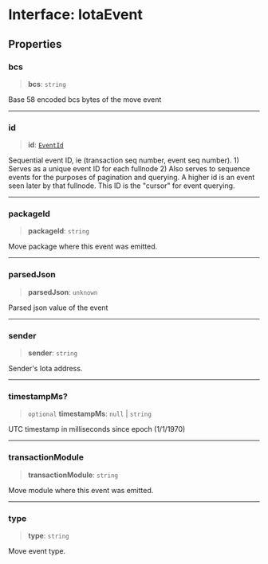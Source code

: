 # Interface: IotaEvent

## Properties

### bcs

> **bcs**: `string`

Base 58 encoded bcs bytes of the move event

***

### id

> **id**: [`EventId`](EventId.md)

Sequential event ID, ie (transaction seq number, event seq number). 1) Serves as a unique event ID
for each fullnode 2) Also serves to sequence events for the purposes of pagination and querying. A
higher id is an event seen later by that fullnode. This ID is the "cursor" for event querying.

***

### packageId

> **packageId**: `string`

Move package where this event was emitted.

***

### parsedJson

> **parsedJson**: `unknown`

Parsed json value of the event

***

### sender

> **sender**: `string`

Sender's Iota address.

***

### timestampMs?

> `optional` **timestampMs**: `null` \| `string`

UTC timestamp in milliseconds since epoch (1/1/1970)

***

### transactionModule

> **transactionModule**: `string`

Move module where this event was emitted.

***

### type

> **type**: `string`

Move event type.
